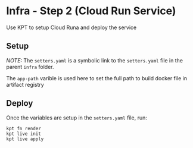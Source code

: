 # Infra - Step 2 (Cloud Run Service)

Use KPT to setup Cloud Runa and deploy the service

## Setup
*NOTE:* The `setters.yaml` is a symbolic link to the `setters.yaml` file in the parent `infra` folder.

The `app-path` varible is used here to set the full path to build docker file in artifact registry

## Deploy

Once the variables are setup in the `setters.yaml` file, run:

`kpt fn render`\
`kpt live init`\
`kpt live apply`